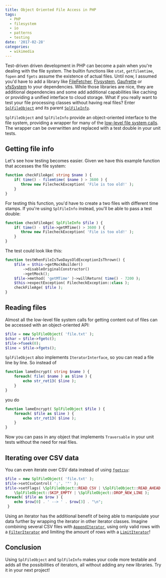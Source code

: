 ```yaml
---
title: Object Oriented File Access in PHP
tags:
  - PHP
  - filesystem
  - io
  - patterns
  - testing
date: '2017-02-28'
categories:
  - wikimedia
---
```


Test-driven driven development in PHP can become a pain when you're dealing with the file system. The builtin functions like `stat`, `getfilemtime`, `fopen` and `fgets` assume the existence of actual files. Until now, I assumed you'd have to add a library like [FileFetcher](https://github.com/JeroenDeDauw/FileFetcher), [Flysystem](http://flysystem.thephpleague.com/), [Gaufrette](https://github.com/knplabs/Gaufrette) or [vfsSystem](http://vfs.bovigo.org) to your dependencies. While those libraries are nice, they are additional dependencies and some add additional capabilities like caching or providing a unified interface to cloud storage. What if you really want to test your file processing classes without having real files? Enter [`SplFileObject`](http://php.net/manual/en/class.splfileobject.php) and its parent [`SplFileInfo`](http://php.net/manual/en/class.splfileinfo.php).

`SplFileObject` and `SplFileInfo` provide an object-oriented interface to the file system, providing a wrapper for many of the [low-level file system calls](http://php.net/manual/en/ref.filesystem.php). The wrapper can be overwritten and replaced with a test double in your unit tests.

## Getting file info
Let's see how testing becomes easier. Given we have this example function that accesses the file system:

```php
function checkFileAge( string $name ) {
    if( time() - filemtime( $name ) > 3600 ) {
       throw new FilecheckException( 'File is too old!' );
    }
}
```

For testing this function, you'd have to create a two files with different time stamps. If you're using `SplFileInfo`  instead, you'll be able to pass a test double:

```php
function checkFileAge( SplFileInfo $file ) {
    if( time() - $file->getMTime() > 3600 ) {
       throw new FilecheckException( 'File is too old!' );
    }
}
```

The test could look like this:

```php
function testWhenFileIsTwoDaysOldExceptionIsThrown() {
    $file = $this->getMockBuilder()
        ->disableOriginalConstructor()
        ->getMock();
    $file->method( 'getMTime' )->willReturn( time() - 7200 );
    $this->expectException( FilecheckException::class );
    checkFileAge( $file );
}
```

## Reading files
Almost all the low-level file system calls for getting content out of files can be accessed with an object-oriented API:

```php
$file = new SplFileObject( 'file.txt' );
$char = $file->fgetc();
$file->fseek(0);
$line = $file->fgets();
```

`SplFileObject` also implements `IteratorInterface`, so you can read a file line by line. So instead of

```php
function lameEncrypt( string $name ) {
    foreach( file( $name ) as $line ) {
        echo str_rot13( $line );
    }
}
```

you do

```php
function lameEncrypt( SplFileObject $file ) {
    foreach( $file as $line ) {
        echo str_rot13( $line );
    }
}
```

Now you can pass in any object that implements `Traversable` in your unit tests without the need for real files.

## Iterating over CSV data
You can even iterate over CSV data instead of using [`fgetcsv`](http://php.net/manual/en/function.fgetcsv.php):

```php
$file = new SplFileObject( 'file.txt' );
$file->setCsvControl( ';', '"' );
$file->setFlags( \SplFileObject::READ_CSV | \SplFileObject::READ_AHEAD |
    \SplFileObject::SKIP_EMPTY | \SplFileObject::DROP_NEW_LINE );
foreach( $file as $row ) {
    echo $row[0] . ' --> ' . $row[3] . "\n";
 }
```

Using an iterator has the additional benefit of being able to manipulate your data further by wrapping the iterator in other iterator classes. Imagine combining several CSV files with [`AppendIterator`](http://php.net/manual/en/class.appenditerator.php), using only valid rows with a  [`FilterIterator`](http://php.net/manual/en/class.filteriterator.php) and limiting the amount of rows with a [`LimitIterator`](http://php.net/manual/en/class.limititerator.php)!

## Conclusion
Using `SplFileObject` and  `SplFileInfo` makes your code more testable and adds all the possibilities of iterators, all without adding any new libraries. Try it in your next project!

